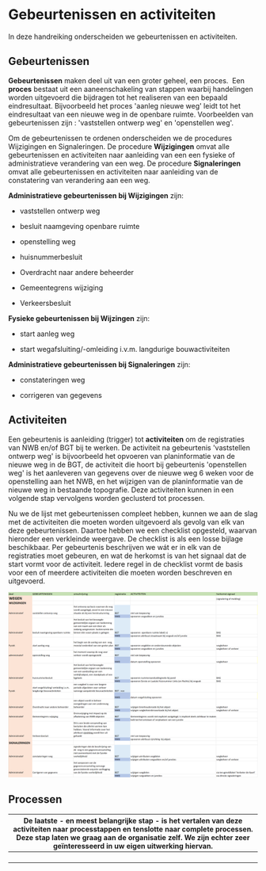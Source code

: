 Gebeurtenissen en activiteiten
==============================

In deze handreiking onderscheiden we gebeurtenissen en activiteiten.

Gebeurtenissen
--------------

**Gebeurtenissen** maken deel uit van een groter geheel, een proces.  Een
**proces** bestaat uit een aaneenschakeling van stappen waarbij handelingen
worden uitgevoerd die bijdragen tot het realiseren van een bepaald
eindresultaat. Bijvoorbeeld het proces 'aanleg nieuwe weg' leidt tot het
eindresultaat van een nieuwe weg in de openbare ruimte. Voorbeelden van
gebeurtenissen zijn : 'vaststellen ontwerp weg' en 'openstellen weg'.

Om de gebeurtenissen te ordenen onderscheiden we de procedures Wijzigingen en
Signaleringen. De procedure **Wijzigingen** omvat alle gebeurtenissen en
activiteiten naar aanleiding van een een fysieke of administratieve verandering
van een weg. De procedure **Signaleringen** omvat alle gebeurtenissen en
activiteiten naar aanleiding van de constatering van verandering aan een weg.

**Administratieve gebeurtenissen bij Wijzigingen** zijn:

-   vaststellen ontwerp weg

-   besluit naamgeving openbare ruimte

-   openstelling weg

-   huisnummerbesluit

-   Overdracht naar andere beheerder

-   Gemeentegrens wijziging

-   Verkeersbesluit

**Fysieke gebeurtenissen bij Wijzingen** zijn:

-   start aanleg weg

-   start wegafsluiting/-omleiding i.v.m. langdurige bouwactiviteiten

**Administratieve gebeurtenissen bij Signaleringen** zijn:

-   constateringen weg

-   corrigeren van gegevens

Activiteiten
------------

Een gebeurtenis is aanleiding (trigger) tot **activiteiten** om de registraties
van NWB en/of BGT bij te werken. De activiteit na gebeurtenis 'vaststellen
ontwerp weg' is bijvoorbeeld het opvoeren van planinformatie van de nieuwe weg
in de BGT, de activiteit die hoort bij gebeurtenis 'openstellen weg' is het
aanleveren van gegevens over de nieuwe weg 6 weken voor de openstelling aan het
NWB, en het wijzigen van de planinformatie van de nieuwe weg in bestaande
topografie. Deze activiteiten kunnen in een volgende stap vervolgens worden
geclusterd tot processen.

Nu we de lijst met gebeurtenissen compleet hebben, kunnen we aan de slag met de
activiteiten die moeten worden uitgevoerd als gevolg van elk van deze
gebeurtenissen. Daartoe hebben we een checklist opgesteld, waarvan hieronder een
verkleinde weergave. De checklist is als een losse bijlage beschikbaar. Per
gebeurtenis beschrijven we wát er in elk van de registraties moet gebeuren, en
wat de herkomst is van het signaal dat de start vormt voor de activiteit. Iedere
regel in de checklist vormt de basis voor een of meerdere activiteiten die
moeten worden beschreven en uitgevoerd.

![](media/92a8c18ed9b86cccbc727058a7835c71.png)

Processen
---------

| De laatste - en meest belangrijke stap - is het vertalen van deze activiteiten naar processtappen en tenslotte naar complete processen. Deze stap laten we graag aan de organisatie zelf. We zijn echter zeer geïnteresseerd in uw eigen uitwerking hiervan. |
|--------------------------------------------------------------------------------------------------------------------------------------------------------------------------------------------------------------------------------------------------------------|
|                                                                                                                                                                                                                                                              |
|                                                                                                                                                                                                                                                              |
|                                                                                                                                                                                                                                                              |
|                                                                                                                                                                                                                                                              |
